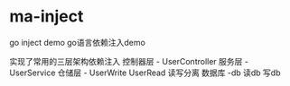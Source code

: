 # ma-inject
go inject demo
go语言依赖注入demo

实现了常用的三层架构依赖注入
控制器层 - UserController
服务层 - UserService
仓储层 - UserWrite  UserRead 读写分离 
数据库 -db  读db  写db
